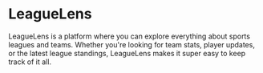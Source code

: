 # LeagueLens
LeagueLens is a platform where you can explore everything about sports leagues and teams. Whether you're looking for team stats, player updates, or the latest league standings, LeagueLens makes it super easy to keep track of it all.
